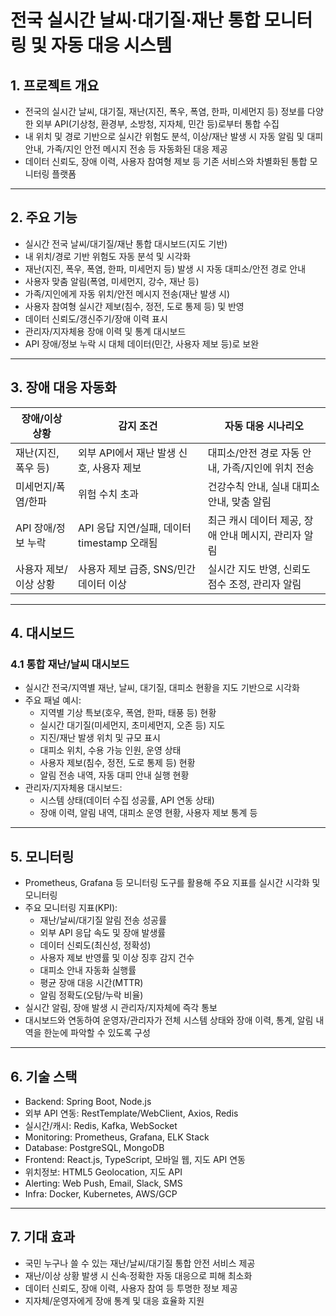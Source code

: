 # 전국 실시간 날씨·대기질·재난 통합 모니터링 및 자동 대응 시스템

## 1. 프로젝트 개요

- 전국의 실시간 날씨, 대기질, 재난(지진, 폭우, 폭염, 한파, 미세먼지 등) 정보를 다양한 외부 API(기상청, 환경부, 소방청, 지자체, 민간 등)로부터 통합 수집
- 내 위치 및 경로 기반으로 실시간 위험도 분석, 이상/재난 발생 시 자동 알림 및 대피 안내, 가족/지인 안전 메시지 전송 등 자동화된 대응 제공
- 데이터 신뢰도, 장애 이력, 사용자 참여형 제보 등 기존 서비스와 차별화된 통합 모니터링 플랫폼

---

## 2. 주요 기능

- 실시간 전국 날씨/대기질/재난 통합 대시보드(지도 기반)
- 내 위치/경로 기반 위험도 자동 분석 및 시각화
- 재난(지진, 폭우, 폭염, 한파, 미세먼지 등) 발생 시 자동 대피소/안전 경로 안내
- 사용자 맞춤 알림(폭염, 미세먼지, 강수, 재난 등)
- 가족/지인에게 자동 위치/안전 메시지 전송(재난 발생 시)
- 사용자 참여형 실시간 제보(침수, 정전, 도로 통제 등) 및 반영
- 데이터 신뢰도/갱신주기/장애 이력 표시
- 관리자/지자체용 장애 이력 및 통계 대시보드
- API 장애/정보 누락 시 대체 데이터(민간, 사용자 제보 등)로 보완

---

## 3. 장애 대응 자동화

| 장애/이상 상황         | 감지 조건                                   | 자동 대응 시나리오                                 |
|----------------------|--------------------------------------------|---------------------------------------------------|
| 재난(지진, 폭우 등)   | 외부 API에서 재난 발생 신호, 사용자 제보    | 대피소/안전 경로 자동 안내, 가족/지인에 위치 전송  |
| 미세먼지/폭염/한파    | 위험 수치 초과                              | 건강수칙 안내, 실내 대피소 안내, 맞춤 알림         |
| API 장애/정보 누락    | API 응답 지연/실패, 데이터 timestamp 오래됨  | 최근 캐시 데이터 제공, 장애 안내 메시지, 관리자 알림|
| 사용자 제보/이상 상황 | 사용자 제보 급증, SNS/민간 데이터 이상      | 실시간 지도 반영, 신뢰도 점수 조정, 관리자 알림    |

---

## 4. 대시보드

### 4.1 통합 재난/날씨 대시보드

- 실시간 전국/지역별 재난, 날씨, 대기질, 대피소 현황을 지도 기반으로 시각화
- 주요 패널 예시:
  - 지역별 기상 특보(호우, 폭염, 한파, 태풍 등) 현황
  - 실시간 대기질(미세먼지, 초미세먼지, 오존 등) 지도
  - 지진/재난 발생 위치 및 규모 표시
  - 대피소 위치, 수용 가능 인원, 운영 상태
  - 사용자 제보(침수, 정전, 도로 통제 등) 현황
  - 알림 전송 내역, 자동 대피 안내 실행 현황
- 관리자/지자체용 대시보드:
  - 시스템 상태(데이터 수집 성공률, API 연동 상태)
  - 장애 이력, 알림 내역, 대피소 운영 현황, 사용자 제보 통계 등

---

## 5. 모니터링

- Prometheus, Grafana 등 모니터링 도구를 활용해 주요 지표를 실시간 시각화 및 모니터링
- 주요 모니터링 지표(KPI):
  - 재난/날씨/대기질 알림 전송 성공률
  - 외부 API 응답 속도 및 장애 발생률
  - 데이터 신뢰도(최신성, 정확성)
  - 사용자 제보 반영률 및 이상 징후 감지 건수
  - 대피소 안내 자동화 실행률
  - 평균 장애 대응 시간(MTTR)
  - 알림 정확도(오탐/누락 비율)
- 실시간 알림, 장애 발생 시 관리자/지자체에 즉각 통보
- 대시보드와 연동하여 운영자/관리자가 전체 시스템 상태와 장애 이력, 통계, 알림 내역을 한눈에 파악할 수 있도록 구성

---

## 6. 기술 스택

- Backend: Spring Boot, Node.js
- 외부 API 연동: RestTemplate/WebClient, Axios, Redis
- 실시간/캐시: Redis, Kafka, WebSocket
- Monitoring: Prometheus, Grafana, ELK Stack
- Database: PostgreSQL, MongoDB
- Frontend: React.js, TypeScript, 모바일 웹, 지도 API 연동
- 위치정보: HTML5 Geolocation, 지도 API
- Alerting: Web Push, Email, Slack, SMS
- Infra: Docker, Kubernetes, AWS/GCP

---

## 7. 기대 효과

- 국민 누구나 쓸 수 있는 재난/날씨/대기질 통합 안전 서비스 제공
- 재난/이상 상황 발생 시 신속·정확한 자동 대응으로 피해 최소화
- 데이터 신뢰도, 장애 이력, 사용자 참여 등 투명한 정보 제공
- 지자체/운영자에게 장애 통계 및 대응 효율화 지원 